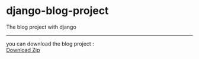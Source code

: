 # django-blog-project
The blog project with django
<hr>
you can download the blog project :
 <br>
<a href="https://codeload.github.com/Seyed-ALI-Dashti/django-blog-project/zip/refs/heads/main"> Download Zip </a>
